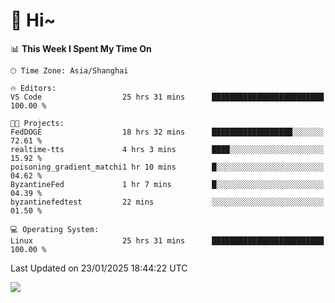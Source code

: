 # 👋 Hi~

<!--START_SECTION:waka-->
📊 **This Week I Spent My Time On** 

```text
🕑︎ Time Zone: Asia/Shanghai

🔥 Editors: 
VS Code                  25 hrs 31 mins      █████████████████████████   100.00 % 

🐱‍💻 Projects: 
FedDOGE                  18 hrs 32 mins      ██████████████████░░░░░░░   72.61 % 
realtime-tts             4 hrs 3 mins        ████░░░░░░░░░░░░░░░░░░░░░   15.92 % 
poisoning_gradient_matchi1 hr 10 mins        █░░░░░░░░░░░░░░░░░░░░░░░░   04.62 % 
ByzantineFed             1 hr 7 mins         █░░░░░░░░░░░░░░░░░░░░░░░░   04.39 % 
byzantinefedtest         22 mins             ░░░░░░░░░░░░░░░░░░░░░░░░░   01.50 % 

💻 Operating System: 
Linux                    25 hrs 31 mins      █████████████████████████   100.00 % 
```


 Last Updated on 23/01/2025 18:44:22 UTC
<!--END_SECTION:waka-->

![](https://komarev.com/ghpvc/?username=lvdongyi&label=Profile%20views&color=0e75b6&style=flat)

<!---
lvdongyi/lvdongyi is a ✨ special ✨ repository because its `README.md` (this file) appears on your GitHub profile.
You can click the Preview link to take a look at your changes.
--->
